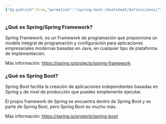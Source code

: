 ```yaml
---
{"dg-publish":true,"permalink":"/spring-boot-cheatsheet/definiciones/"}
---
```



###  ¿Qué es Spring/Spring Framework?
Spring Framework, es un Framework de programación que proporciona un modelo integral de programación y configuración para aplicaciones empresariales modernas basadas en Java, en cualquier tipo de plataforma de implementación.

Más información: https://spring.io/projects/spring-framework

### ¿Qué es Spring Boot?
Spring Boot facilita la creación de aplicaciones independientes basadas en Spring y de nivel de producción que puedes simplemente ejecutar.

El propio framework de Spring se encuentra dentro de Spring Boot y es parte de Spring Boot, pero Spring Boot es mucho más.

Más información: https://spring.io/projects/spring-boot
